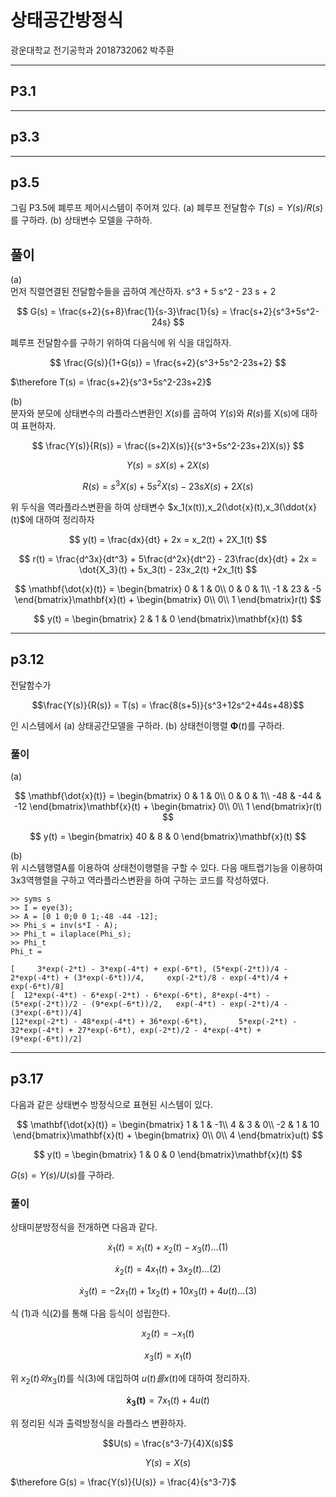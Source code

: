 # 상태공간방정식   
광운대학교 전기공학과 2018732062 박주환 

---  
## P3.1


---
## p3.3
---
## p3.5

그림 P3.5에 폐루프 제어시스템이 주어져 있다. (a) 폐루프 전달함수 $T(s) = Y(s)/R(s)$를 구하라. (b) 상태변수 모델을 구하하.

## 풀이
(a)  
먼저 직렬연결된 전달함수들을 곱하여 계산하자.
  s^3 + 5 s^2 - 23 s + 2
  
$$
G(s) = \frac{s+2}{s+8}\frac{1}{s-3}\frac{1}{s} = \frac{s+2}{s^3+5s^2-24s}
$$

폐루프 전달함수를 구하기 위하여 다음식에 위 식을 대입하자.

$$
\frac{G(s)}{1+G(s)} =  \frac{s+2}{s^3+5s^2-23s+2}
$$

$\therefore T(s) = \frac{s+2}{s^3+5s^2-23s+2}$

(b)  
분자와 분모에 상태변수의 라플라스변환인 $X(s)$를 곱하여 $Y(s)$와 $R(s)$를 X(s)에 대하여 표현하자.

$$
\frac{Y(s)}{R(s)} = \frac{(s+2)X(s)}{(s^3+5s^2-23s+2)X(s)}  
$$

$$
Y(s) = sX(s) + 2X(s)
$$

$$
R(s) = s^3X(s) + 5s^2X(s) - 23sX(s) +2X(s)
$$

위 두식을 역라플라스변환을 하여 상태변수 $x_1(x(t)),x_2(\dot{x}(t),x_3(\ddot{x}(t)$에 대하여 정리하자

$$
y(t) = \frac{dx}{dt} + 2x = x_2(t) + 2X_1(t)
$$

$$
r(t) = \frac{d^3x}{dt^3} + 5\frac{d^2x}{dt^2} - 23\frac{dx}{dt} + 2x = \dot{X_3}(t) + 5x_3(t) - 23x_2(t) +2x_1(t)
$$

$$
\mathbf{\dot{x}(t)} = \begin{bmatrix}
0 & 1 & 0\\ 
0 & 0 & 1\\ 
-1 & 23 & -5
\end{bmatrix}\mathbf{x}(t) + \begin{bmatrix}
0\\ 
0\\ 
1
\end{bmatrix}r(t)
$$

$$
y(t) = \begin{bmatrix}
2 & 1 & 0
\end{bmatrix}\mathbf{x}(t)
$$

---
## p3.12

전달함수가

$$\frac{Y(s)}{R(s)} = T(s) = \frac{8(s+5)}{s^3+12s^2+44s+48}$$

인 시스템에서 (a) 상태공간모델을 구하라. (b) 상태천이행렬 $\mathbf{\Phi}(t)$를 구하라.


### 풀이
(a)

$$
\mathbf{\dot{x}(t)} = \begin{bmatrix}
0 & 1 & 0\\ 
0 & 0 & 1\\ 
-48 & -44 & -12
\end{bmatrix}\mathbf{x}(t) + \begin{bmatrix}
0\\ 
0\\ 
1
\end{bmatrix}r(t)
$$

$$
y(t) = \begin{bmatrix}
40 & 8 & 0
\end{bmatrix}\mathbf{x}(t)
$$

(b)  
위 시스템행렬A를 이용하여 상태천이행렬을 구할 수 있다. 다음 매트랩기능을 이용하여 3x3역행렬을 구하고 역라플라스변환을 하여 구하는 코드를 작성하였다.  

```
>> syms s
>> I = eye(3);
>> A = [0 1 0;0 0 1;-48 -44 -12];
>> Phi_s = inv(s*I - A);
>> Phi_t = ilaplace(Phi_s);
>> Phi_t 
Phi_t =
 
[     3*exp(-2*t) - 3*exp(-4*t) + exp(-6*t), (5*exp(-2*t))/4 - 2*exp(-4*t) + (3*exp(-6*t))/4,     exp(-2*t)/8 - exp(-4*t)/4 + exp(-6*t)/8]
[  12*exp(-4*t) - 6*exp(-2*t) - 6*exp(-6*t), 8*exp(-4*t) - (5*exp(-2*t))/2 - (9*exp(-6*t))/2,   exp(-4*t) - exp(-2*t)/4 - (3*exp(-6*t))/4]
[12*exp(-2*t) - 48*exp(-4*t) + 36*exp(-6*t),       5*exp(-2*t) - 32*exp(-4*t) + 27*exp(-6*t), exp(-2*t)/2 - 4*exp(-4*t) + (9*exp(-6*t))/2]
```

---
## p3.17

다음과 같은 상태변수 방정식으로 표현된 시스템이 있다.

$$
\mathbf{\dot{x}(t)} = \begin{bmatrix}
1 & 1 & -1\\ 
4 & 3 & 0\\ 
-2 & 1 & 10
\end{bmatrix}\mathbf{x}(t) + \begin{bmatrix}
0\\ 
0\\ 
4
\end{bmatrix}u(t)
$$

$$
y(t) = \begin{bmatrix}
1 & 0 & 0
\end{bmatrix}\mathbf{x}(t)
$$

$G(s) = Y(s)/U(s)$를 구하라.


### 풀이

상태미분방정식을 전개하면 다음과 같다.

$$\dot{x}_1(t) = x_1(t) + x_2(t) - x_3(t) ...(1)$$

$$\dot{x}_2(t) = 4x_1(t) + 3x_2(t) ...(2)$$

$$\dot{x}_3(t) = -2x_1(t) + 1x_2(t) + 10x_3(t) + 4u(t) ...(3)$$

식 (1)과 식(2)를 통해 다음 등식이 성립한다.

$$x_2(t) = -x_1(t)$$

$$x_3(t) = x_1(t)$$

위 $x_2(t)와 x_3(t)$를 식(3)에 대입하여 $u(t)를 x(t)$에 대하여 정리하자.

$$\mathbf{\dot{x}_3(t)} = 7x_1(t) + 4u(t)$$

위 정리된 식과 출력방정식을 라플라스 변환하자.

$$U(s) = \frac{s^3-7}{4}X(s)$$

$$Y(s) = X(s)$$

$\therefore G(s) = \frac{Y(s)}{U(s)} = \frac{4}{s^3-7}$
